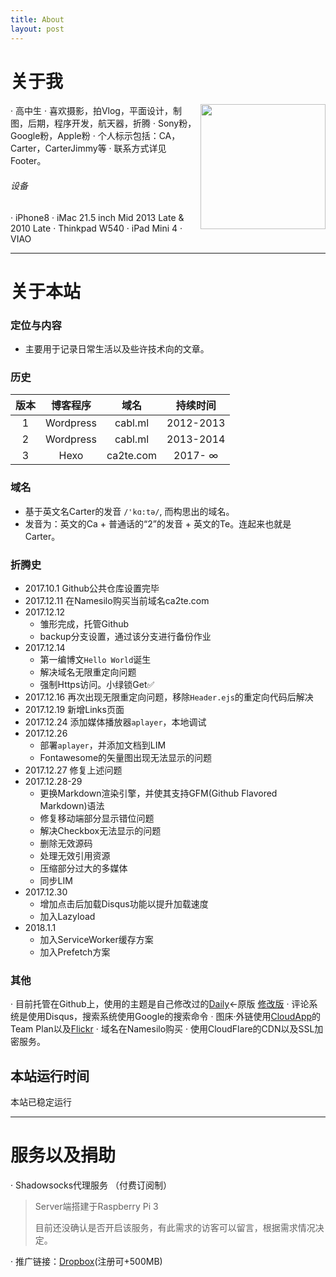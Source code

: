 ```yaml
---
title: About
layout: post
---
```



# **关于我**
<img src='https://dha4w82d62smt.cloudfront.net/items/2E05363w3V2l0F3L083C/CA%20Logo.png?' align='right' style=' width:200px;height:200 px'/>

· 高中生
· 喜欢摄影，拍Vlog，平面设计，制图，后期，程序开发，航天器，折腾
· Sony粉，Google粉，Apple粉
· 个人标示包括：CA，Carter，CarterJimmy等
· 联系方式详见Footer。



###### 设备
· iPhone8
· iMac 21.5 inch Mid 2013 Late & 2010 Late
· Thinkpad W540
· iPad Mini 4
· VIAO


***


# 关于本站

### 定位与内容
* 主要用于记录日常生活以及些许技术向的文章。


### 历史

|    版本 | 博客程序   |   域名     |   持续时间 |
| :----: |   :----:  | :----:    |   :----:  |
| 1      | Wordpress |  cabl.ml  | 2012-2013 |
| 2      | Wordpress |  cabl.ml  | 2013-2014 |
| 3      |    Hexo   | ca2te.com | 2017-  ∞  |


### 域名
* 基于英文名Carter的发音 `/'kɑ:tə/`, 而构思出的域名。
* 发音为：英文的Ca + 普通话的“2”的发音 + 英文的Te。连起来也就是Carter。


### 折腾史
* 2017.10.1 Github公共仓库设置完毕
* 2017.12.11 在Namesilo购买当前域名ca2te.com
* 2017.12.12
  * 雏形完成，托管Github
  * backup分支设置，通过该分支进行备份作业
* 2017.12.14
  * 第一编博文`Hello World`诞生
  * 解决域名无限重定向问题
  * 强制Https访问。小绿锁Get✅
* 2017.12.16 再次出现无限重定向问题，移除`Header.ejs`的重定向代码后解决
* 2017.12.19 新增Links页面
* 2017.12.24 添加媒体播放器`aplayer`，本地调试
* 2017.12.26
  * 部署`aplayer`，并添加文档到LIM
  * Fontawesome的矢量图出现无法显示的问题
* 2017.12.27 修复上述问题
* 2017.12.28-29
  * 更换Markdown渲染引擎，并使其支持GFM(Github Flavored Markdown)语法
  * 修复移动端部分显示错位问题
  * 解决Checkbox无法显示的问题
  * 删除无效源码
  * 处理无效引用资源
  * 压缩部分过大的多媒体
  * 同步LIM
* 2017.12.30
  * 增加点击后加载Disqus功能以提升加载速度
  * 加入Lazyload
* 2018.1.1
  * 加入ServiceWorker缓存方案
  * 加入Prefetch方案


### 其他
· 目前托管在Github上，使用的主题是自己修改过的[Daily](https://github.com/GallenHu/hexo-theme-Daily)←原版 [修改版](https://github.com/CarterJimmy/LIM)
· 评论系统是使用Disqus，搜索系统使用Google的搜索命令
· 图床·外链使用[CloudApp](https://www.getcloudapp.com)的Team Plan以及[Flickr](https://www.flickr.com/photos/146675969@N03/)
· 域名在Namesilo购买
· 使用CloudFlare的CDN以及SSL加密服务。




## **本站运行时间**

<!-- time -->
<!-- Count Form 0(=1) -->
<script>
  function secondToDate(second){
    if(!second){return 0}var time=new Array(0,0,0,0,0);
    if(second>=365*24*3600){time[0]=parseInt(second/(365*24*3600));
      second%=365*24*3600}if(second>=24*3600){time[1]=parseInt(second/(24*3600));
      second%=24*3600}if(second>=3600){time[2]=parseInt(second/3600);
      second%=3600}if(second>=60){
        time[3]=parseInt(second/60);
        second%=60}
      if(second>0){time[4]=second}
      return time};

  function setTime(){
    var create_time=Math.round(new Date(Date.UTC(2017,11,12,00,24,30)).getTime()/1000);
    var timestamp=Math.round((new Date().getTime()+8*60*60*1000)/1000);
      currentTime=secondToDate((timestamp-create_time));
      currentTimeHtml=currentTime[0]+'年'+currentTime[1]+'天'+currentTime[2]+'小时'+currentTime[3]+'分'+currentTime[4]+'秒';
    document.getElementById("htmer_time").innerHTML=currentTimeHtml}
  setInterval(setTime,1000);
</script>

本站已稳定运行 **<span class="sidebar-badge" id="htmer_time"></span>**
***

# **服务以及捐助**
· Shadowsocks代理服务 （付费订阅制）

> Server端搭建于Raspberry Pi 3
>
> 目前还没确认是否开启该服务，有此需求的访客可以留言，根据需求情况决定。

· 推广链接：[Dropbox](https://db.tt/JROjAFY7Np)(注册可+500MB)
